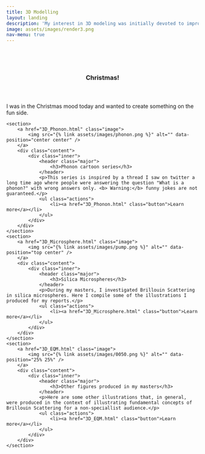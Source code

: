 ```yaml
---
title: 3D Modelling
layout: landing
description: 'My interest in 3D modeling was initially devoted to improve my scientific illustrations. I see 3D modeling as a great way to quicly explain complex physical concepts by taking advantage of a "higher badwidth" of the visual sense.'
image: assets/images/render3.png
nav-menu: true
---
```


<!-- Main -->
<div id="main">

<!-- One -->
<section id="one">
	<div class="inner">
		<header class="major">
			<!-- <h2>Sed amet aliquam</h2> -->
		</header>
		<p></p>
	</div>
</section>

<!-- Two -->
<section id="two" class="spotlights">
	<section>
		<a href="3D_gotyournose.html" class="image">
			<img src="{% link assets/images/GotYourNose_Logo.png %}" alt="" data-position="center center" />
		</a>
		<div class="content">
			<div class="inner">
				<header class="major">
					<h3>Christmas!</h3>
				</header>
				<p>I was in the Christmas mood today and wanted to create something on the fun side.</p>
				<ul class="actions">
					<!-- <li><a href="3D_Phonon.html" class="button">Learn more</a></li> -->
				</ul>
			</div>
		</div>
	</section>

	<section>
		<a href="3D_Phonon.html" class="image">
			<img src="{% link assets/images/phonon.png %}" alt="" data-position="center center" />
		</a>
		<div class="content">
			<div class="inner">
				<header class="major">
					<h3>Phonon cartoon series</h3>
				</header>
				<p>This series is inspired by a thread I saw on twitter a long time ago where people were answering the question "What is a phonon?" with wrong answers only. <b> Warning:</b> funny jokes are not guaranteed.</p>
				<ul class="actions">
					<li><a href="3D_Phonon.html" class="button">Learn more</a></li>
				</ul>
			</div>
		</div>
	</section>
	<section>
		<a href="3D_Microsphere.html" class="image">
			<img src="{% link assets/images/pump.png %}" alt="" data-position="top center" />
		</a>
		<div class="content">
			<div class="inner">
				<header class="major">
					<h3>Silica Microspheres</h3>
				</header>
				<p>During my masters, I investigated Brillouin Scattering in silica microspheres. Here I compile some of the illustrations I produced for my reports.</p>
				<ul class="actions">
					<li><a href="3D_Microsphere.html" class="button">Learn more</a></li>
				</ul>
			</div>
		</div>
	</section>
	<section>
		<a href="3D_EQM.html" class="image">
			<img src="{% link assets/images/0050.png %}" alt="" data-position="25% 25%" />
		</a>
		<div class="content">
			<div class="inner">
				<header class="major">
					<h3>Other figures produced in my masters</h3>
				</header>
				<p>Here are some other illustrations that, in general, were produced in the context of illustrating fundamental concepts of Brillouin Scattering for a non-speciallist audience.</p>
				<ul class="actions">
					<li><a href="3D_EQM.html" class="button">Learn more</a></li>
				</ul>
			</div>
		</div>
	</section>
</section>

<!-- Three -->
<!-- <section id="three">
	<div class="inner">
		<header class="major">
			<h2>Massa libero</h2>
		</header>
		<p>Nullam et orci eu lorem consequat tincidunt vivamus et sagittis libero. Mauris aliquet magna magna sed nunc rhoncus pharetra. Pellentesque condimentum sem. In efficitur ligula tate urna. Maecenas laoreet massa vel lacinia pellentesque lorem ipsum dolor. Nullam et orci eu lorem consequat tincidunt. Vivamus et sagittis libero. Mauris aliquet magna magna sed nunc rhoncus amet pharetra et feugiat tempus.</p>
		<ul class="actions">
			<li><a href="generic.html" class="button next">Get Started</a></li>
		</ul>
	</div>
</section> -->

</div>
